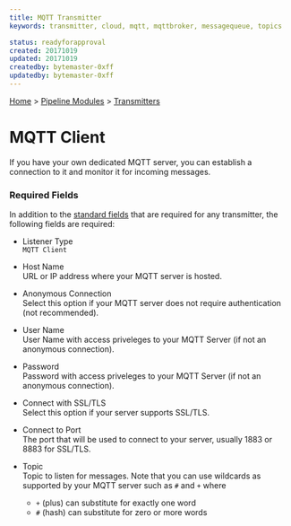 ```yaml
---
title: MQTT Transmitter
keywords: transmitter, cloud, mqtt, mqttbroker, messagequeue, topics

status: readyforapproval
created: 20171019
updated: 20171019
createdby: bytemaster-0xff
updatedby: bytemaster-0xff
---
```

[Home](../../Index.md) > [Pipeline Modules](../Index.md) > [Transmitters](../Transmitter.md)

# MQTT Client

If you have your own dedicated MQTT server, you can establish a connection to it and monitor it for incoming messages.

### Required Fields

In addition to the [standard fields](../../Topics/StandardFields.md) that are required for any transmitter, the following fields are required:

* Listener Type     
`MQTT Client`

* Host Name     
URL or IP address where your MQTT server is hosted.

* Anonymous Connection     
Select this option if your MQTT server does not require authentication (not recommended).

* User Name    
User Name with access priveleges to your MQTT Server (if not an anonymous connection).

* Password    
Password with access priveleges to your MQTT Server (if not an anonymous connection).

* Connect with SSL/TLS     
Select this option if your server supports SSL/TLS.

* Connect to Port    
The port that will be used to connect to your server, usually 1883 or 8883 for SSL/TLS.

* Topic    
Topic to listen for messages.  Note that you can use wildcards as supported by your MQTT server such as `#` and `+` where
  * `+` (plus) can substitute for exactly one word
  * `#` (hash) can substitute for zero or more words

